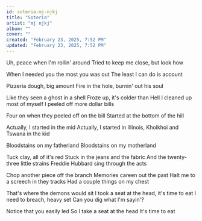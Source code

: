 ```yaml
---
id: soteria-mj-njkj
title: "Soteria"
artist: "mj njkj"
album: ""
cover: ""
created: "February 23, 2025, 7:52 PM"
updated: "February 23, 2025, 7:52 PM"
---
```


Uh, peace when I'm rollin' around
Tried to keep me close, but look how

When I needed you the most you was out
The least I can do is account

Pizzeria dough, big amount
Fire in the hole, burnin' out his soul

Like they seen a ghost in a shell
Froze up, it's colder than Hell
I cleaned up most of myself
I peeled off more dollar bills

Four on when they peeled off on the bill
Started at the bottom of the hill

Actually, I started in the mid
Actually, I started in Illinois, Khoikhoi and Tswana in the kid

Bloodstains on my fatherland
Bloodstains on my motherland

Tuck clay, all of it's red
Stuck in the jeans and the fabric
And the twenty-three little strains
Freddie Hubbard sing through the acts

Chop another piece off the branch
Memories careen out the past
Halt me to a screech in they tracks
Had a couple things on my chest

That's where the demons would sit
I took a seat at the head, it's time to eat
I need to breach, heavy set
Can you dig what I'm sayin'?

Notice that you easily led
So I take a seat at the head
It's time to eat